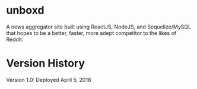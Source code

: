 # unboxd
A news aggregator site built using ReactJS, NodeJS, and Sequelize/MySQL that hopes to be a better, faster, more adept competitor to the likes of Reddit.

# Version History
Version 1.0: Deployed April 5, 2018


